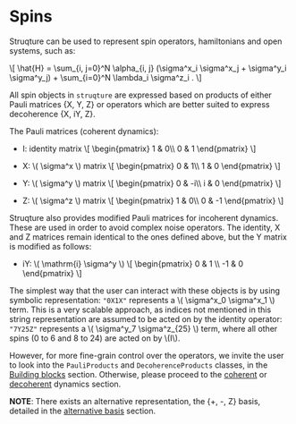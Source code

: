 # Spins

Struqture can be used to represent spin operators, hamiltonians and open systems, such as:

\\[
\hat{H} = \sum_{i, j=0}^N \alpha_{i, j} (\sigma^x_i \sigma^x_j + \sigma^y_i \sigma^y_j) + \sum_{i=0}^N \lambda_i \sigma^z_i .
\\] 

All spin objects in `struqture` are expressed based on products of either Pauli matrices {X, Y, Z} or operators which are better suited to express decoherence {X, iY, Z}. 

The Pauli matrices (coherent dynamics):
* I: identity matrix
\\[
\begin{pmatrix}
1 & 0\\\\
0 & 1
\end{pmatrix}
\\]

* X: \\( \sigma^x \\) matrix
\\[
\begin{pmatrix}
0 & 1\\\\
1 & 0
\end{pmatrix}
\\]

* Y: \\( \sigma^y \\) matrix
\\[
\begin{pmatrix}
0 & -i\\\\
i & 0
\end{pmatrix}
\\]

* Z: \\( \sigma^z \\) matrix
\\[
\begin{pmatrix}
1 & 0\\\\
0 & -1
\end{pmatrix}
\\]

Struqture also provides modified Pauli matrices for incoherent dynamics. These are used in order to avoid complex noise operators. The identity, X and Z matrices remain identical to the ones defined above, but the Y matrix is modified as follows:

* iY: \\( \mathrm{i} \sigma^y \\)
\\[
\begin{pmatrix}
0 & 1 \\\\
-1 & 0
\end{pmatrix}
\\]

The simplest way that the user can interact with these objects is by using symbolic representation: `"0X1X"` represents a \\( \sigma^x_0 \sigma^x_1 \\) term. This is a very scalable approach, as indices not mentioned in this string representation are assumed to be acted on by the identity operator: `"7Y25Z"` represents a \\( \sigma^y_7 \sigma^z_{25} \\) term, where all other spins (0 to 6 and 8 to 24) are acted on by \\(I\\).

However, for more fine-grain control over the operators, we invite the user to look into the `PauliProducts` and `DecoherenceProducts` classes, in the [Building blocks](./products.md) section. Otherwise, please proceed to the [coherent](./noisefree.md) or [decoherent](./noisy.md) dynamics section.

**NOTE**: There exists an alternative representation, the {+, -, Z} basis, detailed in the [alternative basis](./plus_minus.md) section.
